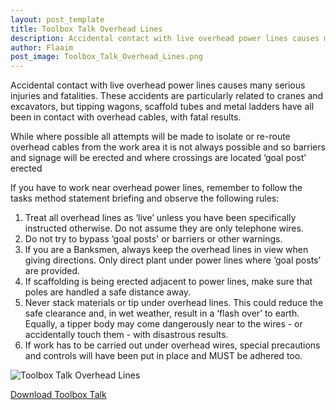 ```yaml
---
layout: post_template
title: Toolbox Talk Overhead Lines
description: Accidental contact with live overhead power lines causes many serious injuries and fatalities. These accidents are particularly related to cranes and excavators, but tipping wagons, scaffold tubes and metal ladders have all been in contact with overhead cables, with fatal results.
author: Flaaim
post_image: Toolbox_Talk_Overhead_Lines.png
---
```




Accidental contact with live overhead power lines causes many serious injuries and fatalities. These accidents are particularly related to cranes and excavators, but tipping wagons, scaffold tubes and metal ladders have all been in contact with overhead cables, with fatal results.

While where possible all attempts will be made to isolate or re-route overhead cables from the work area it is not always possible and so barriers and signage will be erected and where crossings are located ‘goal post’ erected

If you have to work near overhead power lines, remember to follow the tasks method statement briefing and observe the following rules:

1. Treat all overhead lines as ‘live’ unless you have been specifically instructed otherwise. Do not assume they are only telephone wires.
2. Do not try to bypass ‘goal posts' or barriers or other warnings.
3. lf you are a Banksmen, always keep the overhead lines in view when giving directions. Only direct plant under power lines where ‘goal posts’ are provided.
4. If scaffolding is being erected adjacent to power lines, make sure that poles are handled a safe distance away.
5. Never stack materials or tip under overhead lines. This could reduce the safe clearance and, in wet weather, result in a ‘flash over’ to earth. Equally, a tipper body may come dangerously near to the wires - or accidentally touch them - with disastrous results.
6. If work has to be carried out under overhead wires, special precautions and controls will have been put in place and MUST be adhered too.

![Toolbox Talk Overhead Lines](https://safetyworkblog.com/assets/Toolbox_Talk_Overhead_Lines_img.png)




[Download Toolbox Talk](https://safetyworkblog.com/assets/template/Toolbox_Talk_Overhead_Lines.docx)

